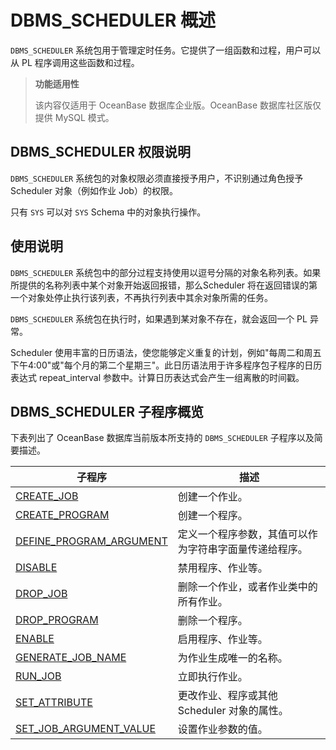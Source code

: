 # DBMS_SCHEDULER 概述 

`DBMS_SCHEDULER` 系统包用于管理定时任务。它提供了一组函数和过程，用户可以从 PL 程序调用这些函数和过程。

>**功能适用性**
>
>该内容仅适用于 OceanBase 数据库企业版。OceanBase 数据库社区版仅提供 MySQL 模式。

## DBMS_SCHEDULER 权限说明 

`DBMS_SCHEDULER` 系统包的对象权限必须直接授予用户，不识别通过角色授予 Scheduler 对象（例如作业 Job）的权限。

只有 `SYS` 可以对 `SYS` Schema 中的对象执行操作。

## 使用说明 

`DBMS_SCHEDULER` 系统包中的部分过程支持使用以逗号分隔的对象名称列表。如果所提供的名称列表中某个对象开始返回报错，那么Scheduler 将在返回错误的第一个对象处停止执行该列表，不再执行列表中其余对象所需的任务。

`DBMS_SCHEDULER` 系统包在执行时，如果遇到某对象不存在，就会返回一个 PL 异常。

Scheduler 使用丰富的日历语法，使您能够定义重复的计划，例如"每周二和周五下午4:00"或"每个月的第二个星期三"。此日历语法用于许多程序包子程序的日历表达式 repeat_interval 参数中。计算日历表达式会产生一组离散的时间戳。

## DBMS_SCHEDULER 子程序概览 

下表列出了 OceanBase 数据库当前版本所支持的 `DBMS_SCHEDULER` 子程序以及简要描述。


|                                  子程序                                 |             描述            |
|------------------------------------------------------------------------|-----------------------------|
| [CREATE_JOB](../14.DBMS_SCHEDULER/2.CREATE_JOB.md)                  | 创建一个作业。                     |
| [CREATE_PROGRAM](../14.DBMS_SCHEDULER/3.CREATE_PROGRAM.md)          | 创建一个程序。                     |
| [DEFINE_PROGRAM_ARGUMENT](../14.DBMS_SCHEDULER/4.DEFINE_PROGRAM_ARGUMENT.md) | 定义一个程序参数，其值可以作为字符串字面量传递给程序。 |
| [DISABLE](../14.DBMS_SCHEDULER/5.DISABLE-1.md)                      | 禁用程序、作业等。                   |
| [DROP_JOB](../14.DBMS_SCHEDULER/6.DROP_JOB.md)                      | 删除一个作业，或者作业类中的所有作业。 |
| [DROP_PROGRAM](../14.DBMS_SCHEDULER/7.DROP_PROGRAM.md)              | 删除一个程序。                       |
| [ENABLE](../14.DBMS_SCHEDULER/8.ENABLE-1.md)                        | 启用程序、作业等。                   |
| [GENERATE_JOB_NAME](../14.DBMS_SCHEDULER/9.GENERATE_JOB_NAME.md)       | 为作业生成唯一的名称。             |
| [RUN_JOB](../14.DBMS_SCHEDULER/10.RUN_JOB.md)                       | 立即执行作业。                       |
| [SET_ATTRIBUTE](../14.DBMS_SCHEDULER/11.SET_ATTRIBUTE.md)           | 更改作业、程序或其他 Scheduler 对象的属性。 |
| [SET_JOB_ARGUMENT_VALUE](../14.DBMS_SCHEDULER/12.SET_JOB_ARGUMENT_VALUE.md)  | 设置作业参数的值。            |


